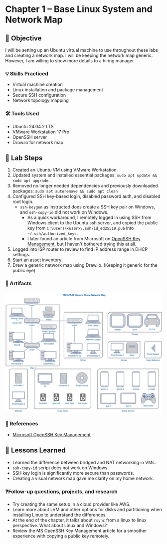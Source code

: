 
# Chapter 1 – Base Linux System and Network Map

## 🎯 Objective
I will be setting up an Ubuntu virtual machine to use throughout these labs and creating a network map. I will be keeping the network map generic. However, I am willing to show more details to a hiring manager.


### 💡 Skills Practiced
- Virtual machine creation
- Linux installation and package management
- Secure SSH configuration
- Network topology mapping


### 🛠️ Tools Used
- Ubuntu 24.04.2 LTS
- VMware Workstation 17 Pro
- OpenSSH server
- Draw.io for network map


## 🧪 Lab Steps
1. Created an Ubuntu VM using VMware Workstation.
2. Updated system and installed essential packages: `sudo apt update && sudo apt upgrade`.
3. Removed no longer needed dependencies and previously downloaded packages: `sudo apt autoremove && sudo apt clean`
4. Configured SSH key-based login, disabled password auth, and disabled root login.
   - `ssh-keygen` as instructed does create a SSH key pair on Windows, and `ssh-copy-id` did not work on Windows.
      - As a quick workaround, I remotely logged in using SSH from Windows client to the Ubuntu ssh server, and copied the public key from `C:\Users\<user>\.ssh\id_ed25519.pub` into `~/.ssh/authorized_keys`.
      - I later found an article from Microsoft on [OpenSSH Key Management](https://learn.microsoft.com/en-us/windows-server/administration/openssh/openssh_keymanagement), but I haven't bothered trying this at all.
5. Logged into ISP router to review to find IP address range in DHCP settings.
6. Start an asset inventory.
7. Drew a generic network map using Draw.io. (Keeping it generic for the public eye)


### 📸 Artifacts
![Network Map](../01-linux-and-network-map/generic-home-network-map.jpg)


### 🔗 References
- [Microsoft OpenSSH Key Management](https://learn.microsoft.com/en-us/windows-server/administration/openssh/openssh_keymanagement)


## 📘 Lessons Learned
- Learned the difference between bridged and NAT networking in VMs.
- `ssh-copy-id` script does not work on Windows.
- SSH key login is significantly more secure than passwords.
- Creating a visual network map gave me clarity on my home network.


### ❓Follow-up questions, projects, and research
- Try creating the same setup in a cloud provider like AWS.
- Learn more about LVM and other options for disks and partitioning when installing Linux to understand the differences.
- At the end of the chapter, it talks about `rsync` from a linux to linux perspective. What about Linux and Windows?
- Review the MS OpenSSH Key Management article for a smoother experience with copying a public key remotely.
